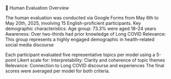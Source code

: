 🧪 Human Evaluation Overview

The human evaluation was conducted via Google Forms from May 6th to May 20th, 2025, involving 15 English-proficient participants. Key demographic characteristics:
    Age group: 73.3% were aged 18–24 years
    Awareness: Over two-thirds had prior knowledge of Long COVID
    Relevance: This group represents a highly engaged demographic in health-related social media discourse

Each participant evaluated five representative topics per model using a 5-point Likert scale for:
    Interpretability: Clarity and coherence of topic themes
    Relevance: Connection to Long COVID discourse and experiences
The final scores were averaged per model for both criteria.
